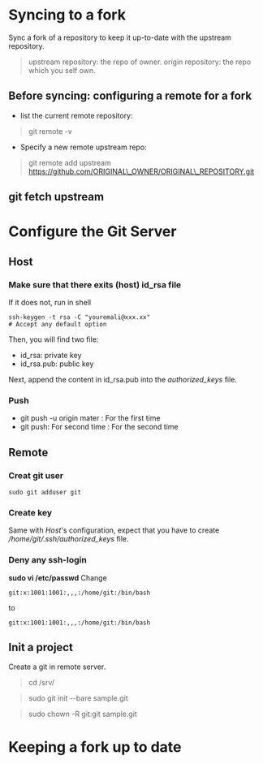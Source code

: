 # Syncing to a fork
Sync a fork of a repository to keep it up-to-date with the upstream repository.

> upstream repository: the repo of owner.
> origin repository: the repo which you self own.

## Before syncing: configuring a remote for a fork
- list the current remote repository:
> git remote -v

- Specify a new remote upstream repo:
> git remote add upstream https://github.com/ORIGINAL\_OWNER/ORIGINAL\_REPOSITORY.git

## git fetch upstream

# Configure the Git Server
## Host
### Make sure that there exits (host) id\_rsa file
If it does not, run in shell
```{shell}
ssh-keygen -t rsa -C "youremali@xxx.xx"
# Accept any default option 
```
Then, you will find two file:
- id\_rsa: private key
- id\_rsa.pub: public key

Next, append the content in id\_rsa.pub into the *authorized\_keys* file.

### Push
- git push -u origin mater : For the first time
- git push: For second time : For the second time

## Remote
### Creat git user
```{shell}
sudo git adduser git
```
### Create key
Same with *Host*'s configuration, expect that you have to create */home/git/.ssh/authorized\_keys* file.

### Deny any ssh-login
**sudo vi /etc/passwd**
Change
```
git:x:1001:1001:,,,:/home/git:/bin/bash
```
to
```
git:x:1001:1001:,,,:/home/git:/bin/bash
```
## Init a project
Create a git in remote server.
>cd /srv/

>sudo git init --bare sample.git

>sudo chown -R git:git sample.git

# Keeping a fork up to date
